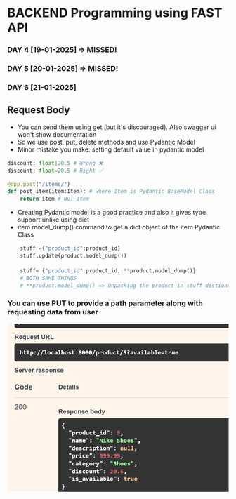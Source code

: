 # BACKEND Programming using FAST API

### DAY 4 [19-01-2025] => MISSED!
### DAY 5 [20-01-2025] => MISSED!
### DAY 6 [21-01-2025]

## Request Body
- You can send them using get (but it's discouraged). Also swagger ui won't show documentation 
- So we use post, put, delete methods and use Pydantic Model
- Minor mistake you make: setting default value in pydantic model
```python
discount: float|20.5 # Wrong ❌
discount: float=20.5 # Right ✅
```
```python
@app.post("/items/")
def post_item(item:Item): # where Item is Pydantic BaseModel Class
    return item # NOT Item
```
- Creating Pydantic model is a good practice and also it gives type support unlike using dict
- item.model_dump() command to get a dict object of the item Pydantic Class

```python
    stuff ={"product_id":product_id}
    stuff.update(product.model_dump())
    
    stuff= {"product_id":product_id, **product.model_dump()}
    # BOTH SAME THINGS
    # **product.model_dump() => Unpacking the product in stuff dictionary 
```

### You can use PUT to provide a path parameter along with requesting data from user

![Example of put with query parameter, path parameter along with request body](image.png)
